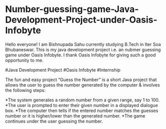 # Number-guessing-game-Java-Development-Project-under-Oasis-Infobyte

Hello everyone!
I am Bishnupada Sahu currently studying B.Tech in Iter Soa Bhubaneswar. 
This is my java development project i.e. an nubmer guessing game under Oasis Infobyte.
I thank Oasis Infobyte for giving such a good opportunity to me.

#Java Development Project
#Oasis Infobyte
#Internship

The fun and easy project “Guess the Number” is a short Java project that allows the user to guess the number generated by the computer & involves the following steps:

*The system generates a random number from a given range, say 1 to 100.
*The user is prompted to enter their given number in a displayed dialogue box.
*The computer then tells if the entered number matches the guesses number or it is higher/lower than the generated number.
*The game continues under the user guessing the number.
